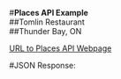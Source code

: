 #**Places API Example**  
##Tomlin Restaurant  
##Thunder Bay, ON  

[URL to Places API Webpage](https://maps.googleapis.com/maps/api/place/details/json?place_id=ChIJQzA8ojQiWU0RHkmt2X2f_P4&fields=name,formatted_address,type,rating,formatted_phone_number&key=AIzaSyBOUj57MCaYkCLM6j954ePfTXqgS5Td0ew)

#JSON Response:   
```json 

```
